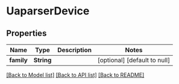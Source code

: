 # UaparserDevice

## Properties
Name | Type | Description | Notes
------------ | ------------- | ------------- | -------------
**family** | **String** |  | [optional] [default to null]

[[Back to Model list]](../README.md#documentation-for-models) [[Back to API list]](../README.md#documentation-for-api-endpoints) [[Back to README]](../README.md)


